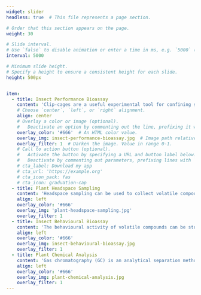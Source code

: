 ```yaml
---
widget: slider
headless: true  # This file represents a page section.

# Order that this section appears on the page.
weight: 30

# Slide interval.
# Use `false` to disable animation or enter a time in ms, e.g. `5000` (5s).
interval: 5000

# Minimum slide height.
# Specify a height to ensure a consistent height for each slide.
height: 500px


item:
  - title: Insect Performance Bioassay
    content: 'Clip-cages are a useful experimental tool for confining small insects to study their performance i.e. survival, fecundity and/or other biological parameters. Clip-cages are usually cheap, extremely light, and easy to make and handle, and which has less of the negative, damaging nature of traditional cages.'
    # Choose `center`, `left`, or `right` alignment.
    align: center
    # Overlay a color or image (optional).
    #   Deactivate an option by commenting out the line, prefixing it with `#`.
    overlay_color: '#666'  # An HTML color value.
    overlay_img: insect-performance-bioassay.jpg  # Image path relative to your `assets/media/` folder
    overlay_filter: 1  # Darken the image. Value in range 0-1.
    # Call to action button (optional).
    #   Activate the button by specifying a URL and button label below.
    #   Deactivate by commenting out parameters, prefixing lines with `#`.
    # cta_label: Download my app
    # cta_url: 'https://example.org'
    # cta_icon_pack: fas
    # cta_icon: graduation-cap
  - title: Plant Headspace Sampling
    content: 'Headspace sampling can be used to collect volatile compounds from living odour sources such as intact plants. Dynamic headspace analysis, commonly referred to as air entrainment, involves drawing clean air over the odour source (e.g. a plant) and then through an adsorbent polymer that collects the volatile compounds. Volatile compounds are then removed either by thermal desorbtion or by eluting with a solvent'
    align: left
    overlay_color: '#666'
    overlay_img: 'plant-headspace-sampling.jpg'
    overlay_filter: 1
  - title: Insect Behavioural Bioassay
    content: 'The behavioural activity of volatile compounds can be studied using olfactometers. These usually involve a container in which an insect is placed which is sealed except for a number of channels through which air carrying test odours is drawn. Insects inside the olfactometer are able to move around and "choose" an odour source. The four-arm olfactometer records time spent in each region and therefore makes no distinction between attraction and arrestment or between repulsion and locomotion stimulation but can be initially useful in establishing a behavioural response to a semiochemical where the nature of the response is unknown.'
    align: left
    overlay_color: '#666'
    overlay_img: insect-behavioural-bioassay.jpg
    overlay_filter: 1
  - title: Plant Chemical Analysis
    content: 'Gas chromatography (GC) is an analytical separation method. It is a rapid technique and can separate a wide range of compounds at a high resolution but the analytes have to be sufficiently volatile. Gas chromatography can be coupled with mass spectrometry (GC-MS). In mass spectrometry, a substance is bombarded with an electron beam fragmenting the molecule and from this a tentative identification of the substance can be made. Tentative identification can be confirmed by performing peak enhancement co-injection on a number of different column types in a GC.'
    align: left
    overlay_color: '#666'
    overlay_img: plant-chemical-analysis.jpg
    overlay_filter: 1
---
```


